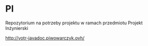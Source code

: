 # PI
Repozytorium na potrzeby projektu w ramach przedmiotu Projekt Inżynierski 



http://votr-javadoc.piwowarczyk.ovh/
